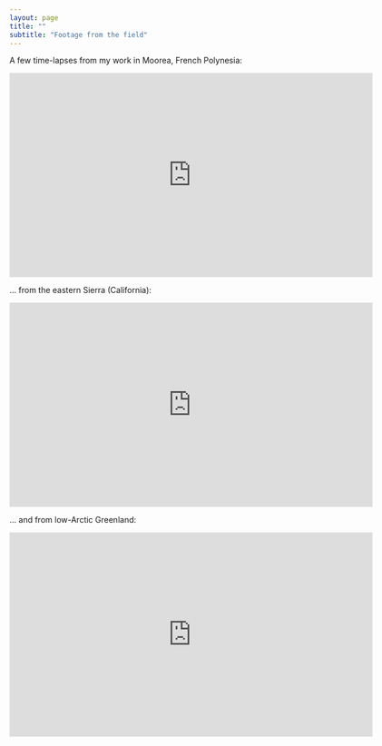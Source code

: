 ```yaml
---
layout: page
title: ""
subtitle: "Footage from the field"
---
```


A few time-lapses from my work in Moorea, French Polynesia:

<iframe src="https://player.vimeo.com/video/825635067" width="640" height="360" frameborder="0" allow="autoplay; fullscreen" allowfullscreen></iframe>

... from the eastern Sierra (California):

<iframe src="https://player.vimeo.com/video/530988274" width="640" height="360" frameborder="0" allow="autoplay; fullscreen" allowfullscreen></iframe>

... and from low-Arctic Greenland:

<iframe src="https://player.vimeo.com/video/136984369" width="640" height="360" frameborder="0" allow="autoplay; fullscreen" allowfullscreen></iframe>
